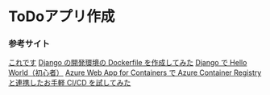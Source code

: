 # ToDoアプリ作成
### 参考サイト
[これです](https://qiita.com/acecrc/items/a4302ca6cf0897c45302)
[Django の開発環境の Dockerfile を作成してみた](https://qiita.com/sugurutakahashi12345/items/6d68e6bb9163961a8d4d)
[Django で Hello World（初心者）](https://qiita.com/sugurutakahashi12345/items/d4377a16c0e42cf48287)
[Azure Web App for Containers で Azure Container Registry と連携したお手軽 CI/CD を試してみた](https://qiita.com/mnrst/items/d19d39b30592c9250542)